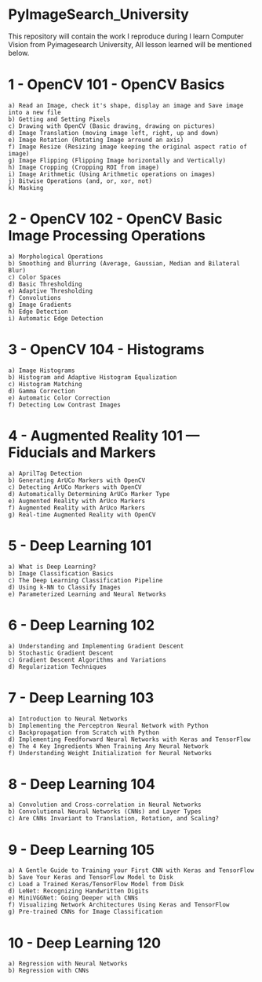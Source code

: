 # PyImageSearch_University

This repository will contain the work I reproduce during I learn Computer Vision from Pyimagesearch University, All lesson learned will be mentioned below.

# 1 - OpenCV 101 - OpenCV Basics
    a) Read an Image, check it's shape, display an image and Save image into a new file
    b) Getting and Setting Pixels
    c) Drawing with OpenCV (Basic drawing, drawing on pictures)
    d) Image Translation (moving image left, right, up and down)
    e) Image Rotation (Rotating Image arround an axis)
    f) Image Resize (Resizing image keeping the original aspect ratio of image)
    g) Image Flipping (Flipping Image horizontally and Vertically)
    h) Image Cropping (Cropping ROI from image)
    i) Image Arithmetic (Using Arithmetic operations on images)
    j) Bitwise Operations (and, or, xor, not)
    k) Masking

# 2 - OpenCV 102 - OpenCV Basic Image Processing Operations
    a) Morphological Operations
    b) Smoothing and Blurring (Average, Gaussian, Median and Bilateral Blur)
    c) Color Spaces
    d) Basic Thresholding
    e) Adaptive Thresholding
    f) Convolutions
    g) Image Gradients
    h) Edge Detection
    i) Automatic Edge Detection

# 3 - OpenCV 104 - Histograms
    a) Image Histograms
    b) Histogram and Adaptive Histogram Equalization
    c) Histogram Matching
    d) Gamma Correction
    e) Automatic Color Correction
    f) Detecting Low Contrast Images
 
# 4 - Augmented Reality 101 — Fiducials and Markers
    a) AprilTag Detection
    b) Generating ArUCo Markers with OpenCV
    c) Detecting ArUCo Markers with OpenCV
    d) Automatically Determining ArUCo Marker Type
    e) Augmented Reality with ArUco Markers
    f) Augmented Reality with ArUco Markers
    g) Real-time Augmented Reality with OpenCV

# 5 - Deep Learning 101
    a) What is Deep Learning?
    b) Image Classification Basics
    c) The Deep Learning Classification Pipeline
    d) Using k-NN to Classify Images
    e) Parameterized Learning and Neural Networks

# 6 - Deep Learning 102
    a) Understanding and Implementing Gradient Descent
    b) Stochastic Gradient Descent
    c) Gradient Descent Algorithms and Variations
    d) Regularization Techniques

# 7 - Deep Learning 103
    a) Introduction to Neural Networks
    b) Implementing the Perceptron Neural Network with Python
    c) Backpropagation from Scratch with Python
    d) Implementing Feedforward Neural Networks with Keras and TensorFlow
    e) The 4 Key Ingredients When Training Any Neural Network
    f) Understanding Weight Initialization for Neural Networks

# 8 - Deep Learning 104
    a) Convolution and Cross-correlation in Neural Networks
    b) Convolutional Neural Networks (CNNs) and Layer Types
    c) Are CNNs Invariant to Translation, Rotation, and Scaling?
    
# 9 - Deep Learning 105
    a) A Gentle Guide to Training your First CNN with Keras and TensorFlow
    b) Save Your Keras and TensorFlow Model to Disk
    c) Load a Trained Keras/TensorFlow Model from Disk
    d) LeNet: Recognizing Handwritten Digits
    e) MiniVGGNet: Going Deeper with CNNs
    f) Visualizing Network Architectures Using Keras and TensorFlow
    g) Pre-trained CNNs for Image Classification

# 10 - Deep Learning 120
    a) Regression with Neural Networks
    b) Regression with CNNs
    
